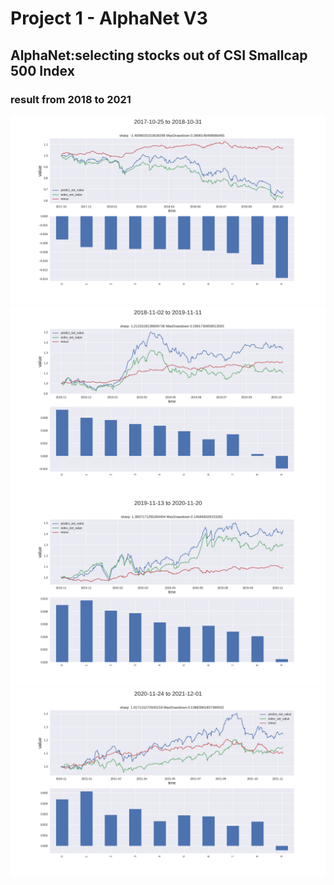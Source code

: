 # Project 1 - AlphaNet V3 

## AlphaNet:selecting stocks out of CSI Smallcap 500 Index 
### result from 2018 to 2021
![2018](Images\2017-10-25_to_2018-10-31.png)
![2019](Images\2018-11-02_to_2019-11-11.png)
![2020](Images\2019-11-13_to_2020-11-20.png)
![2021](Images\2020-11-24_to_2021-12-01.png)

